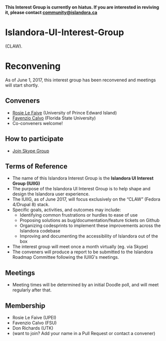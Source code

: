 **This Interest Group is currently on hiatus. If you are interested in reviving it, please contact community@islandora.ca**

# Islandora-UI-Interest-Group
(CLAW).

# Reconvening
As of June 1, 2017, this interest group has been reconvened and meetings will start shortly. 

## Conveners
* [Rosie Le Faive](https://github.com/rosiel) (University of Prince Edward Island)
* [Favenzio Calvo](https://github.com/Favenzio) (Florida State University)
* Co-conveners welcome!

## How to participate
* [Join Skype Group](https://join.skype.com/qEZdTTFrncpc)

## Terms of Reference
* The name of this Islandora Interest Group is the **Islandora UI Interest Group (IUIIG)**
* The purpose of the Islandora UI Interest Group is to help shape and design the Islandora user experience.
* The IUIIG, as of June 2017, will focus exclusively on the “CLAW” (Fedora 4/Drupal 8) stack.
* Specific goals, activities, and outcomes may include:
  * Identifying common frustrations or hurdles to ease of use
  * Proposing solutions as bug/documentation/feature tickets on Github 
  * Organizing codesprints to implement these improvements across the Islandora codebase
  * Improving and documenting the accessibility of Islandora out of the box
* The interest group will meet once a month virtually (eg. via Skype)
* The conveners will produce a report to be submitted to the Islandora Roadmap Committee following the IUIIG's meetings.

## Meetings
* Meeting times will be determined by an initial Doodle poll, and will meet regularly after that.

## Membership
* Rosie Le Faive (UPEI)
* Favenzio Calvo (FSU)
* Don Richards (UTK)
* (want to join? Add your name in a Pull Request or contact a convener)
